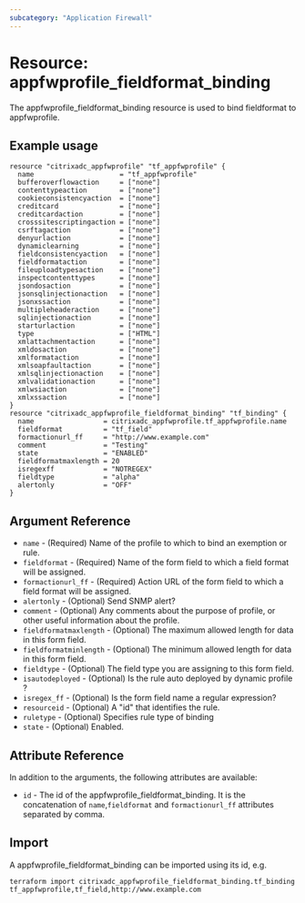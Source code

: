 ```yaml
---
subcategory: "Application Firewall"
---
```


# Resource: appfwprofile_fieldformat_binding

The appfwprofile_fieldformat_binding resource is used to bind fieldformat to appfwprofile.


## Example usage

```hcl
resource "citrixadc_appfwprofile" "tf_appfwprofile" {
  name                     = "tf_appfwprofile"
  bufferoverflowaction     = ["none"]
  contenttypeaction        = ["none"]
  cookieconsistencyaction  = ["none"]
  creditcard               = ["none"]
  creditcardaction         = ["none"]
  crosssitescriptingaction = ["none"]
  csrftagaction            = ["none"]
  denyurlaction            = ["none"]
  dynamiclearning          = ["none"]
  fieldconsistencyaction   = ["none"]
  fieldformataction        = ["none"]
  fileuploadtypesaction    = ["none"]
  inspectcontenttypes      = ["none"]
  jsondosaction            = ["none"]
  jsonsqlinjectionaction   = ["none"]
  jsonxssaction            = ["none"]
  multipleheaderaction     = ["none"]
  sqlinjectionaction       = ["none"]
  starturlaction           = ["none"]
  type                     = ["HTML"]
  xmlattachmentaction      = ["none"]
  xmldosaction             = ["none"]
  xmlformataction          = ["none"]
  xmlsoapfaultaction       = ["none"]
  xmlsqlinjectionaction    = ["none"]
  xmlvalidationaction      = ["none"]
  xmlwsiaction             = ["none"]
  xmlxssaction             = ["none"]
}
resource "citrixadc_appfwprofile_fieldformat_binding" "tf_binding" {
  name                 = citrixadc_appfwprofile.tf_appfwprofile.name
  fieldformat          = "tf_field"
  formactionurl_ff     = "http://www.example.com"
  comment              = "Testing"
  state                = "ENABLED"
  fieldformatmaxlength = 20
  isregexff            = "NOTREGEX"
  fieldtype            = "alpha"
  alertonly            = "OFF"
}
```


## Argument Reference

* `name` - (Required) Name of the profile to which to bind an exemption or rule.
* `fieldformat` - (Required) Name of the form field to which a field format will be assigned.
* `formactionurl_ff` - (Required) Action URL of the form field to which a field format will be assigned.
* `alertonly` - (Optional) Send SNMP alert?
* `comment` - (Optional) Any comments about the purpose of profile, or other useful information about the profile.
* `fieldformatmaxlength` - (Optional) The maximum allowed length for data in this form field.
* `fieldformatminlength` - (Optional) The minimum allowed length for data in this form field.
* `fieldtype` - (Optional) The field type you are assigning to this form field.
* `isautodeployed` - (Optional) Is the rule auto deployed by dynamic profile ?
* `isregex_ff` - (Optional) Is the form field name a regular expression?
* `resourceid` - (Optional) A "id" that identifies the rule.
* `ruletype` - (Optional) Specifies rule type of binding
* `state` - (Optional) Enabled.


## Attribute Reference

In addition to the arguments, the following attributes are available:

* `id` - The id of the appfwprofile_fieldformat_binding. It is the concatenation of `name`,`fieldformat` and `formactionurl_ff` attributes separated by comma.


## Import

A appfwprofile_fieldformat_binding can be imported using its id, e.g.

```shell
terraform import citrixadc_appfwprofile_fieldformat_binding.tf_binding tf_appfwprofile,tf_field,http://www.example.com
```
